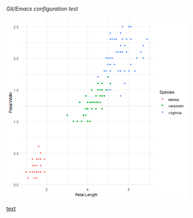 *Git/Emacs configuration test*


![Simple Visualisation of Iris Data](figures/figure.png)

[text](https://www.google.com "hovertext")
